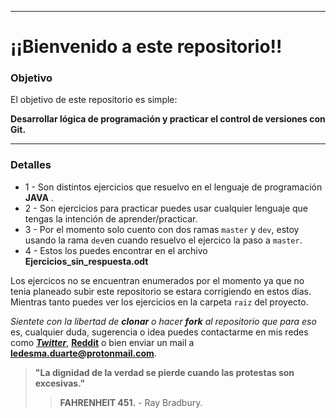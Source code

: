 ___
# ¡¡Bienvenido a este repositorio!! #

### Objetivo ###

El objetivo de este repositorio es simple:

**Desarrollar lógica de programación y practicar el control de versiones con Git.**
___
### Detalles ###
- 1 - Son distintos ejercicios que resuelvo en el lenguaje de programación **JAVA** .
- 2 - Son ejercicios para practicar puedes usar cualquier lenguaje que tengas la intención de aprender/practicar.
- 3 - Por el momento solo cuento con dos ramas `master` y `dev`, estoy usando la rama `dev`en cuando resuelvo el ejercico la paso a `master`.
 - 4 - Estos los puedes encontrar en el archivo __**Ejercicios_sin_respuesta.odt**__
 

 Los ejercicos no se encuentran enumerados por el momento ya que no tenia planeado subir este repositorio se estara corrigiendo en estos días. Mientras tanto puedes ver los ejercicios en la carpeta `raiz` del proyecto.

 *Sientete con la libertad de **clonar** o hacer **fork** al repositorio que para eso* es, cualquier duda, sugerencia o idea puedes contactarme en mis redes como [_**Twitter**_](https://twitter.com/root3r0x), [__**Reddit**__](https://www.reddit.com/user/root3r0x/) o bien enviar un mail a **ledesma.duarte@protonmail.com**.

 >__"La dignidad de la verdad se pierde cuando las protestas son excesivas."__ 
>>**FAHRENHEIT 451.** - Ray Bradbury.